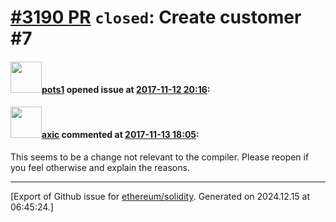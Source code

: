# [\#3190 PR](https://github.com/ethereum/solidity/pull/3190) `closed`: Create customer #7

#### <img src="https://avatars.githubusercontent.com/u/33606344?v=4" width="50">[pots1](https://github.com/pots1) opened issue at [2017-11-12 20:16](https://github.com/ethereum/solidity/pull/3190):



#### <img src="https://avatars.githubusercontent.com/u/20340?v=4" width="50">[axic](https://github.com/axic) commented at [2017-11-13 18:05](https://github.com/ethereum/solidity/pull/3190#issuecomment-344005578):

This seems to be a change not relevant to the compiler. Please reopen if you feel otherwise and explain the reasons.


-------------------------------------------------------------------------------



[Export of Github issue for [ethereum/solidity](https://github.com/ethereum/solidity). Generated on 2024.12.15 at 06:45:24.]
